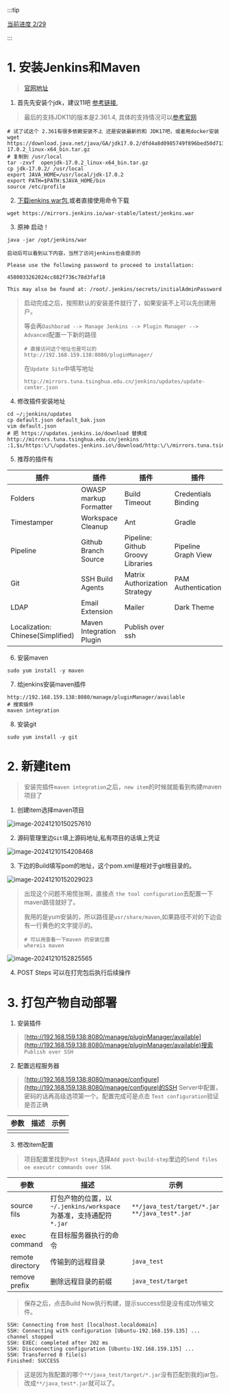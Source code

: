 :::tip

[当前进度 2/29](https://www.bilibili.com/video/BV1bS4y1471A?spm_id_from=333.788.player.switch&vd_source=d9d3eb78433e98d94cd75ddf5ac0382b&p=2)

:::

# 1. 安装Jenkins和Maven
> [官网地址](https://www.jenkins.io/zh/)

1. 首先先安装个jdk，建议11吧 [参考链接](/server/centosInit.html#_1-jdk安装),
> 最后的支持JDK11的版本是2.361.4, 具体的支持情况可以[参考官网](https://mirrors.jenkins.io/war-stable/)
```shell
# 试了试这个 2.361有很多依赖安装不上 还是安装最新的和 JDK17吧，或者用docker安装
wget https://download.java.net/java/GA/jdk17.0.2/dfd4a8d0985749f896bed50d7138ee7f/8/GPL/openjdk-17.0.2_linux-x64_bin.tar.gz
# 复制到 /usr/local
tar -zxvf  openjdk-17.0.2_linux-x64_bin.tar.gz
cp jdk-17.0.2/ /usr/local
export JAVA_HOME=/usr/local/jdk-17.0.2
export PATH=$PATH:$JAVA_HOME/bin
source /etc/profile
```



2. [下载jenkins war包](https://www.jenkins.io/zh/doc/pipeline/tour/getting-started/),或者直接使用命令下载
```shell
wget https://mirrors.jenkins.io/war-stable/latest/jenkins.war
```
3. 原神 启动！
```shell
java -jar /opt/jenkins/war
```
```text
启动后可以看到以下内容，当然了访问jenkins也会提示的

Please use the following password to proceed to installation:

4580033262024cc882f736c78d3faf18

This may also be found at: /root/.jenkins/secrets/initialAdminPassword
```

> 启动完成之后，按照默认的安装差件就行了，如果安装不上可以先创建用户。
>
> 等会再`Dashborad --> Manage Jenkins --> Plugin Manager --> Advanced`配置一下新的路径
>
> ```shell
> # 直接访问这个地址也是可以的
> http://192.168.159.138:8080/pluginManager/
> ```
>
> 在`Update Site`中填写地址
>
> ```text
> http://mirrors.tuna.tsinghua.edu.cn/jenkins/updates/update-center.json
> ```

4. 修改插件安装地址

```shell
cd ~/;jenkins/updates
cp default.json default_bak.json
vim default.json
# 把 https://updates.jenkins.io/download 替换成 http://mirrors.tuna.tsinghua.edu.cn/jenkins
:1,$s/https:\/\/updates.jenkins.io\/download/http:\/\/mirrors.tuna.tsinghua.edu.cn\/jenkins/g
```

5. 推荐的插件有

| 插件                              | 插件                       | 插件                                | 插件                |
| --------------------------------- |--------------------------|-----------------------------------| ------------------- |
| Folders                           | OWASP markup Formatter   | Build Timeout                     | Credentials Binding |
| Timestamper                       | Workspace Cleanup        | Ant                               | Gradle              |
| Pipeline                          | Github Branch Source     | Pipeline: Github Groovy Libraries | Pipeline Graph View |
| Git                               | SSH Build Agents         | Matrix Authorization Strategy     | PAM Authentication  |
| LDAP                              | Email Extension          | Mailer                            | Dark Theme          |
| Localization: Chinese(Simplified) | Maven Integration Plugin | Publish over ssh                  |                     |

6. 安装maven

```shell
sudo yum install -y maven
```

7. 给jenkins安装maven插件

```shell
http://192.168.159.138:8080/manage/pluginManager/available
# 搜索插件
maven integration
```

8. 安装git

```shell
sudo yum install -y git
```



# 2. 新建item

> 安装完插件`maven integration`之后，`new item`的时候就能看到构建maven项目了

1. 创建item选择maven项目

![image-20241210150257610](http://upyuncdn.lesscoding.net/image-20241210150257610.png)

2. 源码管理里边`Git`填上源码地址,私有项目的话填上凭证

![image-20241210154208468](http://upyuncdn.lesscoding.net/image-20241210154208468.png)

3. 下边的Build填写pom的地址，这个pom.xml是相对于git根目录的。

![image-20241210152029023](http://upyuncdn.lesscoding.net/image-20241210152029023.png)

> 出现这个问题不用慌张啊，直接点 `the tool configuration`去配置一下maven路径就好了。
>
> 我用的是yum安装的，所以路径是`usr/share/maven`,如果路径不对的下边会有一行黄色的文字提示的。
>
> ```shell
> # 可以用查看一下maven 的安装位置
> whereis maven
> ```

![image-20241210152825565](http://upyuncdn.lesscoding.net/image-20241210152825565.png)

4. POST Steps 可以在打完包后执行后续操作

# 3. 打包产物自动部署

1. 安装插件

> [http://192.168.159.138:8080/manage/pluginManager/available](http://192.168.159.138:8080/manage/pluginManager/available)搜索 `Publish over SSH`

2. 配置远程服务器

> [http://192.168.159.138:8080/manage/configure](http://192.168.159.138:8080/manage/configure)的SSH Server中配置，密码的话再高级选项第一个。配置完成可是点击 `Test configuration`验证是否正确

| 参数 | 描述 | 示例 |
| ---- | ---- | ---- |
|      |      |      |



3. 修改item配置

> 项目配置里找到`Post Steps`,选择`Add post-build-step`里边的`Send files oe executr commands over SSH`.

| 参数             | 描述                                                         | 示例                                                |
| ---------------- | ------------------------------------------------------------ | --------------------------------------------------- |
| source fils      | 打包产物的位置，以`~/.jenkins/workspace`为基准，支持通配符`*.jar` | `**/java_test/target/*.jar`<br/>`**/java_test*.jar` |
| exec command     | 在目标服务器执行的命令                                       |                                                     |
| remote directory | 传输到的远程目录                                             | `java_test`                                         |
| remove prefix    | 删除远程目录的前缀                                           | `java_test/target`                                  |

> 保存之后，点击Build Now执行构建，提示success但是没有成功传输文件。

```text
SSH: Connecting from host [localhost.localdomain]
SSH: Connecting with configuration [Ubuntu-192.168.159.135] ...
channel stopped
SSH: EXEC: completed after 202 ms
SSH: Disconnecting configuration [Ubuntu-192.168.159.135] ...
SSH: Transferred 0 file(s)
Finished: SUCCESS
```

> 这是因为我配置的哪个`**/java_test/target/*.jar`没有匹配到我的jar包，改成`**/java_test*.jar`就可以了。
